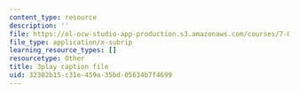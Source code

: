 ```yaml
---
content_type: resource
description: ''
file: https://ol-ocw-studio-app-production.s3.amazonaws.com/courses/7-01sc-fundamentals-of-biology-fall-2011/32382b15c31e459a35bd05634b7f4699_o_1dTvszV4Y.srt
file_type: application/x-subrip
learning_resource_types: []
resourcetype: Other
title: 3play caption file
uid: 32382b15-c31e-459a-35bd-05634b7f4699
---
```

